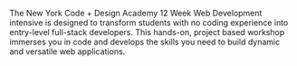 The New York Code + Design Academy 12 Week Web Development intensive is
designed to transform students with no coding experience into entry-level
full-stack developers. This hands-on, project based workshop immerses you in
code and develops the skills you need to build dynamic and versatile web
applications.


